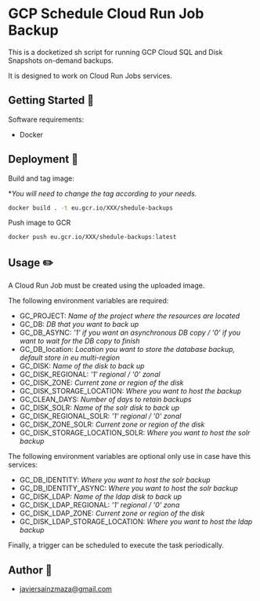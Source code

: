 # GCP Schedule Cloud Run Job Backup

This is a docketized sh script for running GCP Cloud SQL and Disk Snapshots on-demand backups.

It is designed to work on Cloud Run Jobs services.

## Getting Started 📖

Software requirements:

* Docker

## Deployment 🚀

Build and tag image:

**You will need to change the tag according to your needs.*

```sh
docker build . -t eu.gcr.io/XXX/shedule-backups
```

Push image to GCR

```sh
docker push eu.gcr.io/XXX/shedule-backups:latest
```

## Usage ✏️

A Cloud Run Job must be created using the uploaded image.

The following environment variables are required:

* GC_PROJECT: *Name of the project where the resources are located*
* GC_DB: *DB that you want to back up*
* GC_DB_ASYNC: *'1' if you want an asynchronous DB copy / '0' if you want to wait for the DB copy to finish*
* GC_DB_location: *Location you want to store the database backup, default store in eu multi-region*
* GC_DISK: *Name of the disk to back up*
* GC_DISK_REGIONAL: *'1' regional / '0' zonal*
* GC_DISK_ZONE: *Current zone or region of the disk*
* GC_DISK_STORAGE_LOCATION: *Where you want to host the backup*
* GC_CLEAN_DAYS: *Number of days to retain backups*
* GC_DISK_SOLR: *Name of the solr disk to back up*
* GC_DISK_REGIONAL_SOLR: *'1' regional / '0' zonal*
* GC_DISK_ZONE_SOLR: *Current zone or region of the disk*
* GC_DISK_STORAGE_LOCATION_SOLR: *Where you want to host the solr backup*

The following environment variables are optional only use in case have this services:

* GC_DB_IDENTITY: *Where you want to host the solr backup*
* GC_DB_IDENTITY_ASYNC: *Where you want to host the solr backup*
* GC_DISK_LDAP: *Name of the ldap disk to back up*
* GC_DISK_LDAP_REGIONAL: *'1' regional / '0' zona*
* GC_DISK_LDAP_ZONE: *Current zone or region of the disk*
* GC_DISK_LDAP_STORAGE_LOCATION: *Where you want to host the ldap backup*


Finally, a trigger can be scheduled to execute the task periodically.

## Author 🐒

* javiersainzmaza@gmail.com